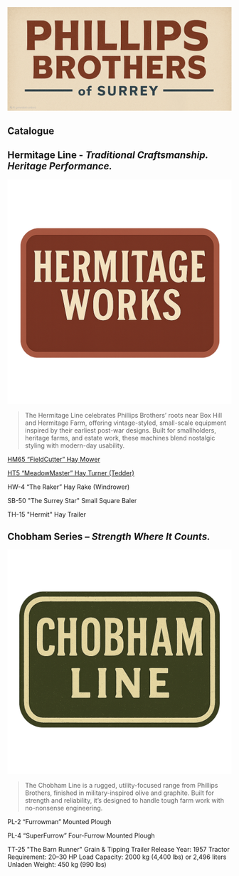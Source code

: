 ![Phillips Brothers of Surrey](Img/Phillips_Brothers_Title.png)

## Catalogue

## Hermitage Line - *Traditional Craftsmanship. Heritage Performance.*
![Hermitage Works](Img/Hermitage-works-logo.png)
> The Hermitage Line celebrates Phillips Brothers’ roots near Box Hill and Hermitage Farm, offering vintage-styled, small-scale equipment inspired by their earliest post-war designs. Built for smallholders, heritage farms, and estate work, these machines blend nostalgic styling with modern-day usability.

[HM65 “FieldCutter” Hay Mower](Hermitage/HM65-FieldCutter-HayMower.md)

[HT5 “MeadowMaster” Hay Turner (Tedder)](Hermitage/HT5-MeadowMaster-HayTurner.md)

HW-4 “The Raker” Hay Rake (Windrower)

SB-50 "The Surrey Star" Small Square Baler

TH-15 "Hermit" Hay Trailer

## Chobham Series – *Strength Where It Counts.*

![Chobham Line](Img/Chobham-Line.png)

> The Chobham Line is a rugged, utility-focused range from Phillips Brothers, finished in military-inspired olive and graphite. Built for strength and reliability, it’s designed to handle tough farm work with no-nonsense engineering.

PL-2 “Furrowman” Mounted Plough

PL-4 “SuperFurrow” Four-Furrow Mounted Plough

TT-25 "The Barn Runner" Grain & Tipping Trailer
Release Year: 1957
Tractor Requirement: 20–30 HP
Load Capacity: 2000 kg (4,400 lbs) or 2,496 liters
Unladen Weight: 450 kg (990 lbs)
